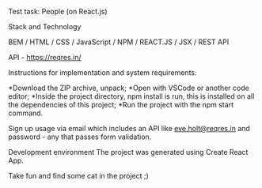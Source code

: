 Test task: People (on React.js)

Stack and Technology

BEM / HTML / CSS / JavaScript / NPM / REACT.JS / JSX / REST API

API - https://reqres.in/

Instructions for implementation and system requirements:

*Download the ZIP archive, unpack;
*Open with VSCode or another code editor;
*Inside the project directory, npm install is run, this is installed on all the dependencies of this project;
*Run the project with the npm start command.

Sign up usage via email which includes an API like eve.holt@reqres.in and password - any that passes form validation.

Development environment
The project was generated using Create React App.

Take fun and find some cat in the project ;)
